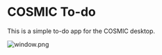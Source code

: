 # COSMIC To-do

This is a simple to-do app for the COSMIC desktop.

![window.png](https://raw.githubusercontent.com/edfloreshz/cosmic-todo/c749eb9c260c9654342f09d105d592bd8944800a/res/screenshots/window.png)


